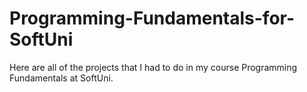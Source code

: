 # Programming-Fundamentals-for-SoftUni
Here are all of the projects that I had to do in my course Programming Fundamentals at SoftUni.
